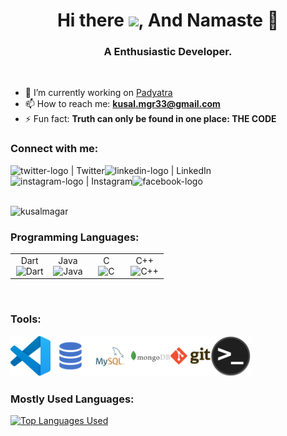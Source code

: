 ### <h1 align="center">Hi there <img src="https://raw.githubusercontent.com/MartinHeinz/MartinHeinz/master/wave.gif" width="30px">, And Namaste 🙏</h1>
#### <h3 align="center">A Enthusiastic Developer.</h3>

<br />


- 🔭 I’m currently working on [Padyatra](https://github.com/ranaprabina/Padyatra)
- 📫 How to reach me: **kusal.mgr33@gmail.com**
- ⚡ Fun fact: **Truth can only be found in one place: THE CODE**
### Connect with me:

[<img align="left" alt="twitter-logo | Twitter" src="https://img.icons8.com/fluent/48/000000/twitter.png" />](https://twitter.com/MagarKusal)
[<img align="left" alt="linkedin-logo | LinkedIn" src="https://img.icons8.com/fluent/48/000000/linkedin.png" />](https://www.linkedin.com/in/kushal-laye-3a9402172/)
[<img align="left" alt="instagram-logo | Instagram" src="https://img.icons8.com/fluent/48/000000/instagram-new.png" />](https://www.instagram.com/kushal_laye)
[<img align="left" alt="facebook-logo"  src="https://img.icons8.com/fluent/48/000000/facebook.png" />](https://www.facebook.com/kusal.mgr22)

<br />
<br />
<br />
<p align="left">
  <img src="https://github-readme-stats.vercel.app/api?username=kusalmagar&show_icons=true" alt="kusalmagar" /> 

</p>

### Programming Languages:
<table>
  <tbody>
    <tr valign="top">
      <td width="25%" align="center">
        <span>Dart</span><br>
        <img alt="Dart" height="64px" src="https://cdn.svgporn.com/logos/dart.svg" />
      </td>
      <td width="25%" align="center">
        <span>Java</span><br>
        <img alt="Java" height="64px" src="https://cdn.svgporn.com/logos/java.svg" />
      </td>
      <td width="25%" align="center">
        <span>C</span><br>
        <img alt="C". height="64px" src="https://cdn.svgporn.com/logos/c.svg" />
      </td>
      <td width="25%" align="center">
        <span>C++</span><br>
        <img alt="C++" height="64px" src="https://cdn.svgporn.com/logos/c-plusplus.svg" />
      </td>
    </tr>
    
  </tbody>
</table>
<br />

### Tools:
<img align="left" alt="Visual Studio Code" width="64px" height="64px" src="https://raw.githubusercontent.com/github/explore/80688e429a7d4ef2fca1e82350fe8e3517d3494d/topics/visual-studio-code/visual-studio-code.png" />
<img align="left" alt="VsCode"  width="64px" height="64px" src="https://raw.githubusercontent.com/github/explore/80688e429a7d4ef2fca1e82350fe8e3517d3494d/topics/sql/sql.png" />
<img align="left" alt="sql" width="64px" height="64px" src="https://raw.githubusercontent.com/github/explore/80688e429a7d4ef2fca1e82350fe8e3517d3494d/topics/mysql/mysql.png" />
<img align="left" alt="MySql"  width="64px" height="64px" src="https://raw.githubusercontent.com/github/explore/80688e429a7d4ef2fca1e82350fe8e3517d3494d/topics/mongodb/mongodb.png" />
<img align="left" alt="MongoDB"  width="64px" height="64px" src="https://raw.githubusercontent.com/github/explore/80688e429a7d4ef2fca1e82350fe8e3517d3494d/topics/git/git.png" />
<img align="left" alt="Terminal"  width="64px" height="64px" src="https://raw.githubusercontent.com/github/explore/80688e429a7d4ef2fca1e82350fe8e3517d3494d/topics/terminal/terminal.png" />
<br />
<br />

<br />
<br />

### Mostly Used Languages:
[![Top Languages Used](https://github-readme-stats.vercel.app/api/top-langs/?username=kusalmagar&layout=compact&theme=green-white)](https://github.com/kusalmagar)
